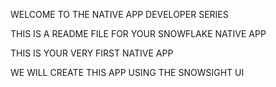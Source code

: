 WELCOME TO THE NATIVE APP DEVELOPER SERIES

THIS IS A README FILE FOR YOUR SNOWFLAKE NATIVE APP

THIS IS YOUR VERY FIRST NATIVE APP

WE WILL CREATE THIS APP USING THE SNOWSIGHT UI
